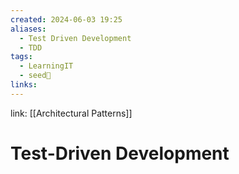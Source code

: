 ```yaml
---
created: 2024-06-03 19:25
aliases:
  - Test Driven Development
  - TDD
tags:
  - LearningIT
  - seed🌱
links:
---
```


link: [[Architectural Patterns]]

# Test-Driven Development

